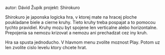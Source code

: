 autor: Dávid Župík
projekt: Shirokuro

Shirokuro je japonska logicka hra,
v ktorej mate na hracej ploche poukladane biele a cierne kruhy.
Tieto kruhy treba pospajat a to pomocou tychto pravidiel.
Kruhy mozu byt spojene len verticalne alebo horizontalne.
Prepojenia sa nemozu krizovat a nemozu ani prechadzat cez iny kruh.

Hra sa spusta jednoducho. V hlavnom menu zvolite moznost Play.
Potom uz len zvolite cislo levelu ktory chcete hrat.